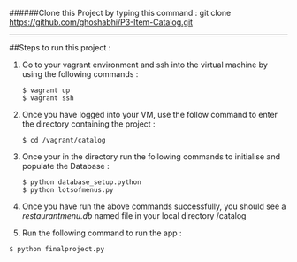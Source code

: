 ######Clone this Project by typing this command :
    git clone https://github.com/ghoshabhi/P3-Item-Catalog.git

---------

##Steps to run this project :

1) Go to your vagrant environment and ssh into the virtual machine by using the following commands :
	
	```
	$ vagrant up
	$ vagrant ssh
	```

2) Once you have logged into your VM, use the follow command to enter the directory containing the project :
	
	```
	$ cd /vagrant/catalog
	```

3) Once your in the directory run the following commands to initialise and populate the Database :
	
	```
	$ python database_setup.python
	$ python lotsofmenus.py
	```
	
4) Once you have run the above commands successfully, you should see a *restaurantmenu.db* named file in your local directory /catalog


5) Run the following command to run the app :

```	
$ python finalproject.py
```
	
